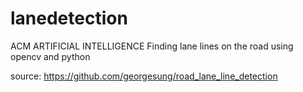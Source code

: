 # lanedetection
ACM ARTIFICIAL INTELLIGENCE
Finding lane lines on the road using opencv and python

source:
https://github.com/georgesung/road_lane_line_detection


